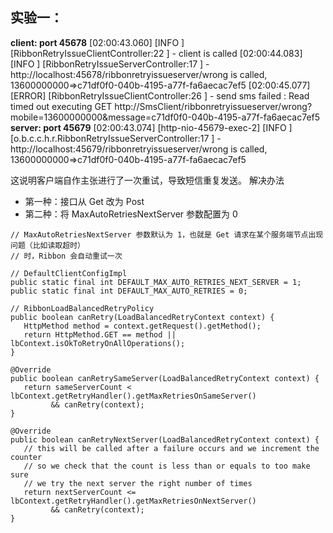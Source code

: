 ## 实验一：
    
**client: port 45678**
[02:00:43.060] [INFO ] [RibbonRetryIssueClientController:22  ] - client is called
[02:00:44.083] [INFO ] [RibbonRetryIssueServerController:17  ] - http://localhost:45678/ribbonretryissueserver/wrong is called, 13600000000=>c71df0f0-040b-4195-a77f-fa6aecac7ef5
[02:00:45.077] [ERROR] [RibbonRetryIssueClientController:26  ] - send sms failed : Read timed out executing GET http://SmsClient/ribbonretryissueserver/wrong?mobile=13600000000&message=c71df0f0-040b-4195-a77f-fa6aecac7ef5
**server: port 45679**
[02:00:43.074] [http-nio-45679-exec-2] [INFO ] [o.b.c.c.h.r.RibbonRetryIssueServerController:17  ] - http://localhost:45679/ribbonretryissueserver/wrong is called, 13600000000=>c71df0f0-040b-4195-a77f-fa6aecac7ef5

这说明客户端自作主张进行了一次重试，导致短信重复发送。
解决办法
- 第一种：接口从 Get 改为 Post
- 第二种：将 MaxAutoRetriesNextServer 参数配置为 0

```
// MaxAutoRetriesNextServer 参数默认为 1，也就是 Get 请求在某个服务端节点出现问题（比如读取超时）
// 时，Ribbon 会自动重试一次

// DefaultClientConfigImpl
public static final int DEFAULT_MAX_AUTO_RETRIES_NEXT_SERVER = 1;
public static final int DEFAULT_MAX_AUTO_RETRIES = 0;

// RibbonLoadBalancedRetryPolicy
public boolean canRetry(LoadBalancedRetryContext context) {
   HttpMethod method = context.getRequest().getMethod();
   return HttpMethod.GET == method || lbContext.isOkToRetryOnAllOperations();
}

@Override
public boolean canRetrySameServer(LoadBalancedRetryContext context) {
   return sameServerCount < lbContext.getRetryHandler().getMaxRetriesOnSameServer()
         && canRetry(context);
}

@Override
public boolean canRetryNextServer(LoadBalancedRetryContext context) {
   // this will be called after a failure occurs and we increment the counter
   // so we check that the count is less than or equals to too make sure
   // we try the next server the right number of times
   return nextServerCount <= lbContext.getRetryHandler().getMaxRetriesOnNextServer()
         && canRetry(context);
}
```